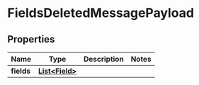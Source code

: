 
# FieldsDeletedMessagePayload

## Properties
Name | Type | Description | Notes
------------ | ------------- | ------------- | -------------
**fields** | [**List&lt;Field&gt;**](Field.md) |  | 



